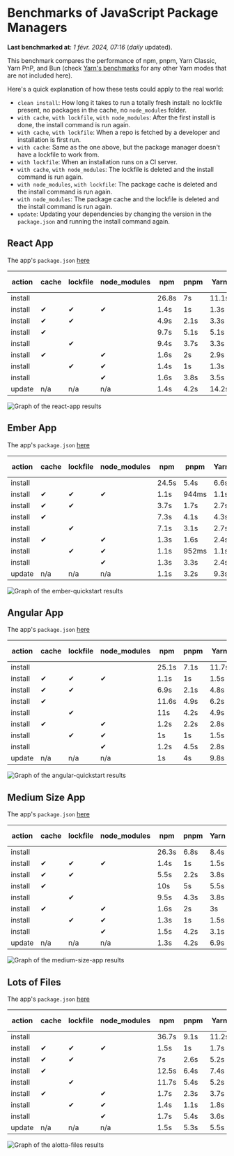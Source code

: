 # Benchmarks of JavaScript Package Managers

**Last benchmarked at**: _1 févr. 2024, 07:16_ (_daily_ updated).

This benchmark compares the performance of npm, pnpm, Yarn Classic, Yarn PnP, and Bun (check [Yarn's benchmarks](https://yarnpkg.com/benchmarks) for any other Yarn modes that are not included here).

Here's a quick explanation of how these tests could apply to the real world:

- `clean install`: How long it takes to run a totally fresh install: no lockfile present, no packages in the cache, no `node_modules` folder.
- `with cache`, `with lockfile`, `with node_modules`: After the first install is done, the install command is run again.
- `with cache`, `with lockfile`: When a repo is fetched by a developer and installation is first run.
- `with cache`: Same as the one above, but the package manager doesn't have a lockfile to work from.
- `with lockfile`: When an installation runs on a CI server.
- `with cache`, `with node_modules`: The lockfile is deleted and the install command is run again.
- `with node_modules`, `with lockfile`: The package cache is deleted and the install command is run again.
- `with node_modules`: The package cache and the lockfile is deleted and the install command is run again.
- `update`: Updating your dependencies by changing the version in the `package.json` and running the install command again.

## React App

The app's `package.json` [here](./fixtures/react-app/package.json)

| action  | cache | lockfile | node_modules| npm | pnpm | Yarn | Yarn PnP | Bun |
| ---     | ---   | ---      | ---         | --- | ---  | ---  | ---      | --- |
| install |       |          |             | 26.8s | 7s | 11.1s | 3.1s | 1.5s |
| install | ✔     | ✔        | ✔           | 1.4s | 1s | 1.3s | n/a | 54ms |
| install | ✔     | ✔        |             | 4.9s | 2.1s | 3.3s | 1s | 424ms |
| install | ✔     |          |             | 9.7s | 5.1s | 5.1s | 2.6s | 458ms |
| install |       | ✔        |             | 9.4s | 3.7s | 3.3s | 1s | 408ms |
| install | ✔     |          | ✔           | 1.6s | 2s | 2.9s | n/a | 78ms |
| install |       | ✔        | ✔           | 1.4s | 1s | 1.3s | n/a | 56ms |
| install |       |          | ✔           | 1.6s | 3.8s | 3.5s | n/a | 71ms |
| update  | n/a | n/a | n/a | 1.4s | 4.2s | 14.2s | 3.6s | 55ms |

<img alt="Graph of the react-app results" src="results/img/react-app.svg" />

## Ember App

The app's `package.json` [here](./fixtures/ember-quickstart/package.json)

| action  | cache | lockfile | node_modules| npm | pnpm | Yarn | Yarn PnP | Bun |
| ---     | ---   | ---      | ---         | --- | ---  | ---  | ---      | --- |
| install |       |          |             | 24.5s | 5.4s | 6.6s | 2.5s | 1.1s |
| install | ✔     | ✔        | ✔           | 1.1s | 944ms | 1.1s | n/a | 34ms |
| install | ✔     | ✔        |             | 3.7s | 1.7s | 2.7s | 977ms | 337ms |
| install | ✔     |          |             | 7.3s | 4.1s | 4.3s | 2.1s | 348ms |
| install |       | ✔        |             | 7.1s | 3.1s | 2.7s | 970ms | 328ms |
| install | ✔     |          | ✔           | 1.3s | 1.6s | 2.4s | n/a | 47ms |
| install |       | ✔        | ✔           | 1.1s | 952ms | 1.1s | n/a | 35ms |
| install |       |          | ✔           | 1.3s | 3.3s | 2.4s | n/a | 47ms |
| update  | n/a | n/a | n/a | 1.1s | 3.2s | 9.3s | 3.7s | 35ms |

<img alt="Graph of the ember-quickstart results" src="results/img/ember-quickstart.svg" />

## Angular App

The app's `package.json` [here](./fixtures/angular-quickstart/package.json)

| action  | cache | lockfile | node_modules| npm | pnpm | Yarn | Yarn PnP | Bun |
| ---     | ---   | ---      | ---         | --- | ---  | ---  | ---      | --- |
| install |       |          |             | 25.1s | 7.1s | 11.7s | 3.1s | 1.8s |
| install | ✔     | ✔        | ✔           | 1.1s | 1s | 1.5s | n/a | 39ms |
| install | ✔     | ✔        |             | 6.9s | 2.1s | 4.8s | 1.3s | 764ms |
| install | ✔     |          |             | 11.6s | 4.9s | 6.2s | 2.5s | 729ms |
| install |       | ✔        |             | 11s | 4.2s | 4.9s | 1.3s | 705ms |
| install | ✔     |          | ✔           | 1.2s | 2.2s | 2.8s | n/a | 53ms |
| install |       | ✔        | ✔           | 1s | 1s | 1.5s | n/a | 31ms |
| install |       |          | ✔           | 1.2s | 4.5s | 2.8s | n/a | 49ms |
| update  | n/a | n/a | n/a | 1s | 4s | 9.8s | 2.8s | 38ms |

<img alt="Graph of the angular-quickstart results" src="results/img/angular-quickstart.svg" />

## Medium Size App

The app's `package.json` [here](./fixtures/medium-size-app/package.json)

| action  | cache | lockfile | node_modules| npm | pnpm | Yarn | Yarn PnP | Bun |
| ---     | ---   | ---      | ---         | --- | ---  | ---  | ---      | --- |
| install |       |          |             | 26.3s | 6.8s | 8.4s | 3.2s | 1.3s |
| install | ✔     | ✔        | ✔           | 1.4s | 1s | 1.5s | n/a | 39ms |
| install | ✔     | ✔        |             | 5.5s | 2.2s | 3.8s | 1.3s | 377ms |
| install | ✔     |          |             | 10s | 5s | 5.5s | 2.8s | 411ms |
| install |       | ✔        |             | 9.5s | 4.3s | 3.8s | 1.2s | 363ms |
| install | ✔     |          | ✔           | 1.6s | 2s | 3s | n/a | 54ms |
| install |       | ✔        | ✔           | 1.3s | 1s | 1.5s | n/a | 39ms |
| install |       |          | ✔           | 1.5s | 4.2s | 3.1s | n/a | 52ms |
| update  | n/a | n/a | n/a | 1.3s | 4.2s | 6.9s | 2.6s | 47ms |

<img alt="Graph of the medium-size-app results" src="results/img/medium-size-app.svg" />

## Lots of Files

The app's `package.json` [here](./fixtures/alotta-files/package.json)

| action  | cache | lockfile | node_modules| npm | pnpm | Yarn | Yarn PnP | Bun |
| ---     | ---   | ---      | ---         | --- | ---  | ---  | ---      | --- |
| install |       |          |             | 36.7s | 9.1s | 11.2s | 3.9s | 1.8s |
| install | ✔     | ✔        | ✔           | 1.5s | 1s | 1.7s | n/a | 64ms |
| install | ✔     | ✔        |             | 7s | 2.6s | 5.2s | 1.4s | 660ms |
| install | ✔     |          |             | 12.5s | 6.4s | 7.4s | 3.3s | 665ms |
| install |       | ✔        |             | 11.7s | 5.4s | 5.2s | 1.4s | 648ms |
| install | ✔     |          | ✔           | 1.7s | 2.3s | 3.7s | n/a | 81ms |
| install |       | ✔        | ✔           | 1.4s | 1.1s | 1.8s | n/a | 56ms |
| install |       |          | ✔           | 1.7s | 5.4s | 3.6s | n/a | 75ms |
| update  | n/a | n/a | n/a | 1.5s | 5.3s | 5.5s | 3.5s | 104ms |

<img alt="Graph of the alotta-files results" src="results/img/alotta-files.svg" />